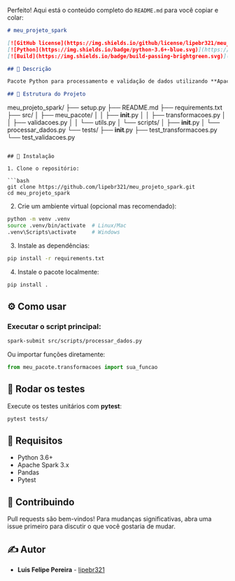 Perfeito! Aqui está o conteúdo completo do `README.md` para você copiar e colar:

```markdown
# meu_projeto_spark

[![GitHub license](https://img.shields.io/github/license/lipebr321/meu_projeto_spark)](https://github.com/lipebr321/meu_projeto_spark/blob/main/LICENSE)  
[![Python](https://img.shields.io/badge/python-3.6+-blue.svg)](https://www.python.org/)  
[![Build](https://img.shields.io/badge/build-passing-brightgreen.svg)](#)  

## 📖 Descrição

Pacote Python para processamento e validação de dados utilizando **Apache Spark**. Estruturado para facilitar a criação de pipelines de dados escaláveis, reutilizáveis e testáveis.

## 📂 Estrutura do Projeto

```

meu\_projeto\_spark/
├── setup.py
├── README.md
├── requirements.txt
├── src/
│   ├── meu\_pacote/
│   │   ├── **init**.py
│   │   ├── transformacoes.py
│   │   ├── validacoes.py
│   │   └── utils.py
│   └── scripts/
│       ├── **init**.py
│       └── processar\_dados.py
└── tests/
├── **init**.py
├── test\_transformacoes.py
└── test\_validacoes.py

````

## 🚀 Instalação

1. Clone o repositório:  

```bash
git clone https://github.com/lipebr321/meu_projeto_spark.git
cd meu_projeto_spark
````

2. Crie um ambiente virtual (opcional mas recomendado):

```bash
python -m venv .venv
source .venv/bin/activate  # Linux/Mac
.venv\Scripts\activate     # Windows
```

3. Instale as dependências:

```bash
pip install -r requirements.txt
```

4. Instale o pacote localmente:

```bash
pip install .
```

## ⚙️ Como usar

### Executar o script principal:

```bash
spark-submit src/scripts/processar_dados.py
```

Ou importar funções diretamente:

```python
from meu_pacote.transformacoes import sua_funcao
```

## 🧪 Rodar os testes

Execute os testes unitários com **pytest**:

```bash
pytest tests/
```

## 📝 Requisitos

* Python 3.6+
* Apache Spark 3.x
* Pandas
* Pytest

## 🤝 Contribuindo

Pull requests são bem-vindos! Para mudanças significativas, abra uma issue primeiro para discutir o que você gostaria de mudar.


## ✍️ Autor

* **Luis Felipe Pereira** - [lipebr321](https://github.com/lipebr321)
